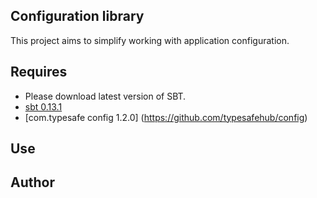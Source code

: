 Configuration library
----------------------

This project aims to simplify working with application configuration.

Requires
---------------
* Please download latest version of SBT.
* [sbt 0.13.1](https://scala-sbt.org)
* [com.typesafe config 1.2.0] (https://github.com/typesafehub/config)

Use
---------------


Author
--------------------

